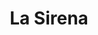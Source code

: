 ---
title: "La Sirena"
url: /lhospitalet-de-llobregat/la-sirena-carrer-de-marcel-li-esquius/
shop: alimentos congelados
---